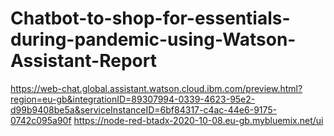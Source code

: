 # Chatbot-to-shop-for-essentials-during-pandemic-using-Watson-Assistant-Report
https://web-chat.global.assistant.watson.cloud.ibm.com/preview.html?region=eu-gb&integrationID=89307994-0339-4623-95e2-d99b9408be5a&serviceInstanceID=6bf84317-c4ac-44e6-9175-0742c095a90f
https://node-red-btadx-2020-10-08.eu-gb.mybluemix.net/ui
